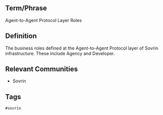 ## Term/Phrase
Agent-to-Agent Protocol Layer Roles

## Definition
The business roles defined at the Agent-to-Agent Protocol layer of Sovrin infrastructure. These include Agency and Developer.

## Relevant Communities
* Sovrin

## Tags
```
#sovrin
```
